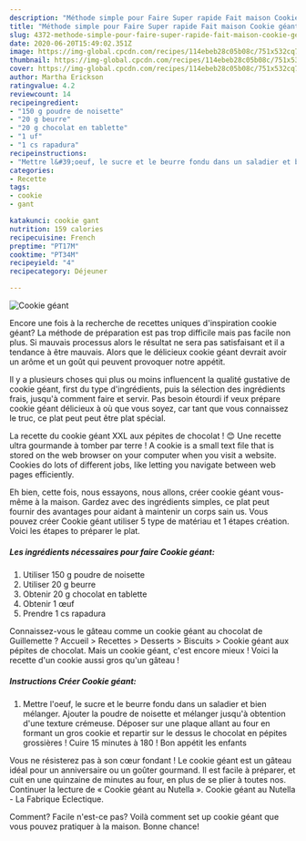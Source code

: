 ```yaml
---
description: "Méthode simple pour Faire Super rapide Fait maison Cookie géant"
title: "Méthode simple pour Faire Super rapide Fait maison Cookie géant"
slug: 4372-methode-simple-pour-faire-super-rapide-fait-maison-cookie-geant
date: 2020-06-20T15:49:02.351Z
image: https://img-global.cpcdn.com/recipes/114ebeb28c05b08c/751x532cq70/cookie-geant-photo-principale-de-la-recette.jpg
thumbnail: https://img-global.cpcdn.com/recipes/114ebeb28c05b08c/751x532cq70/cookie-geant-photo-principale-de-la-recette.jpg
cover: https://img-global.cpcdn.com/recipes/114ebeb28c05b08c/751x532cq70/cookie-geant-photo-principale-de-la-recette.jpg
author: Martha Erickson
ratingvalue: 4.2
reviewcount: 14
recipeingredient:
- "150 g poudre de noisette"
- "20 g beurre"
- "20 g chocolat en tablette"
- "1 uf"
- "1 cs rapadura"
recipeinstructions:
- "Mettre l&#39;oeuf, le sucre et le beurre fondu dans un saladier et bien mélanger. Ajouter la poudre de noisette et mélanger jusqu&#39;à obtention d&#39;une texture crémeuse. Déposer sur une plaque allant au four en formant un gros cookie et repartir sur le dessus le chocolat en pépites grossières ! Cuire 15 minutes à 180 ! Bon appétit les enfants"
categories:
- Recette
tags:
- cookie
- gant

katakunci: cookie gant 
nutrition: 159 calories
recipecuisine: French
preptime: "PT17M"
cooktime: "PT34M"
recipeyield: "4"
recipecategory: Déjeuner

---
```



![Cookie géant](https://img-global.cpcdn.com/recipes/114ebeb28c05b08c/751x532cq70/cookie-geant-photo-principale-de-la-recette.jpg)

Encore une fois à la recherche de recettes uniques d'inspiration cookie géant? La méthode de préparation est pas trop difficile mais pas facile non plus. Si mauvais processus alors le résultat ne sera pas satisfaisant et il a tendance à être mauvais. Alors que le délicieux cookie géant devrait avoir un arôme et un goût qui peuvent provoquer notre appétit.

Il y a plusieurs choses qui plus ou moins influencent la qualité gustative de cookie géant, first du type d'ingrédients, puis la sélection des ingrédients frais, jusqu'à comment faire et servir. Pas besoin étourdi if veux prépare cookie géant délicieux à où que vous soyez, car tant que vous connaissez le truc, ce plat peut peut être plat spécial.

La recette du cookie géant XXL aux pépites de chocolat ! 😊 Une recette ultra gourmande à tomber par terre ! A cookie is a small text file that is stored on the web browser on your computer when you visit a website. Cookies do lots of different jobs, like letting you navigate between web pages efficiently.


Eh bien, cette fois, nous essayons, nous allons, créer cookie géant vous-même à la maison. Gardez avec des ingrédients simples, ce plat peut fournir des avantages pour aidant à maintenir un corps sain us. Vous pouvez créer Cookie géant utiliser 5 type de matériau et 1 étapes création. Voici les étapes to préparer le plat.

<!--inarticleads1-->

##### Les ingrédients nécessaires pour faire Cookie géant:

1. Utiliser 150 g poudre de noisette
1. Utiliser 20 g beurre
1. Obtenir 20 g chocolat en tablette
1. Obtenir 1 œuf
1. Prendre 1 cs rapadura


Connaissez-vous le gâteau comme un cookie géant au chocolat de Guillemette ? Accueil &gt; Recettes &gt; Desserts &gt; Biscuits &gt; Cookie géant aux pépites de chocolat. Mais un cookie géant, c&#39;est encore mieux ! Voici la recette d&#39;un cookie aussi gros qu&#39;un gâteau ! 

<!--inarticleads2-->

##### Instructions Créer Cookie géant:

1. Mettre l&#39;oeuf, le sucre et le beurre fondu dans un saladier et bien mélanger. Ajouter la poudre de noisette et mélanger jusqu&#39;à obtention d&#39;une texture crémeuse. Déposer sur une plaque allant au four en formant un gros cookie et repartir sur le dessus le chocolat en pépites grossières ! Cuire 15 minutes à 180 ! Bon appétit les enfants


Vous ne résisterez pas à son cœur fondant ! Le cookie géant est un gâteau idéal pour un anniversaire ou un goûter gourmand. Il est facile à préparer, et cuit en une quinzaine de minutes au four, en plus de se plier à toutes nos. Continuer la lecture de « Cookie géant au Nutella ». Cookie géant au Nutella - La Fabrique Eclectique. 


Comment? Facile n'est-ce pas? Voilà comment set up cookie géant que vous pouvez pratiquer à la maison. Bonne chance!
